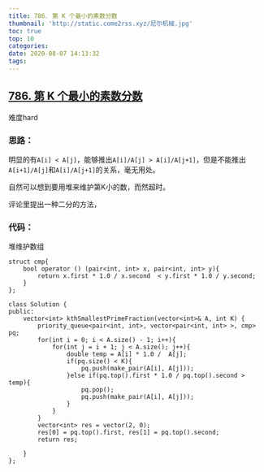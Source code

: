 ```yaml
---
title: 786. 第 K 个最小的素数分数
thumbnail: 'http://static.come2rss.xyz/尼尔机械.jpg'
toc: true
top: 10
categories:
date: 2020-08-07 14:13:32
tags:
---
```



<!-- more -->

## [786. 第 K 个最小的素数分数](https://leetcode-cn.com/problems/k-th-smallest-prime-fraction/)

难度hard

### 思路：

明显的有`A[i] < A[j]`，能够推出`A[i]/A[j] > A[i]/A[j+1]`，但是不能推出`A[i+1]/A[j]`和`A[i]/A[j+1]`的关系，毫无用处。

自然可以想到要用堆来维护第K小的数，而然超时。

评论里提出一种二分的方法，



### 代码：

堆维护数组

```
struct cmp{
    bool operator () (pair<int, int> x, pair<int, int> y){
        return x.first * 1.0 / x.second  < y.first * 1.0 / y.second;        
    }
};

class Solution {
public:
    vector<int> kthSmallestPrimeFraction(vector<int>& A, int K) {
        priority_queue<pair<int, int>, vector<pair<int, int> >, cmp> pq;
        for(int i = 0; i < A.size() - 1; i++){
            for(int j = i + 1; j < A.size(); j++){
                double temp = A[i] * 1.0 /  A[j];
                if(pq.size() < K){
                    pq.push(make_pair(A[i], A[j]));
                }else if(pq.top().first * 1.0 / pq.top().second > temp){
                    pq.pop();
                    pq.push(make_pair(A[i], A[j]));
                }
            }
        }
        vector<int> res = vector(2, 0);
        res[0] = pq.top().first, res[1] = pq.top().second;
        return res;

    }    
};
```